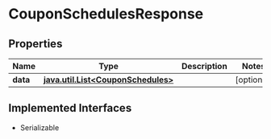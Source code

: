 

# CouponSchedulesResponse


## Properties

Name | Type | Description | Notes
------------ | ------------- | ------------- | -------------
**data** | [**java.util.List&lt;CouponSchedules&gt;**](CouponSchedules.md) |  |  [optional]


## Implemented Interfaces

* Serializable


